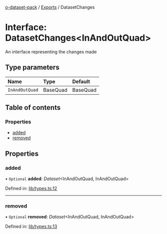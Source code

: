 [o-dataset-pack](../README.md) / [Exports](../modules.md) / DatasetChanges

# Interface: DatasetChanges<InAndOutQuad\>

An interface representing the changes made

## Type parameters

| Name | Type | Default |
| :------ | :------ | :------ |
| `InAndOutQuad` | BaseQuad | BaseQuad |

## Table of contents

### Properties

- [added](datasetchanges.md#added)
- [removed](datasetchanges.md#removed)

## Properties

### added

• `Optional` **added**: *Dataset*<InAndOutQuad, InAndOutQuad\>

Defined in: [lib/types.ts:12](https://github.com/o-development/subscribable-dataset/blob/b0143d9/lib/types.ts#L12)

___

### removed

• `Optional` **removed**: *Dataset*<InAndOutQuad, InAndOutQuad\>

Defined in: [lib/types.ts:13](https://github.com/o-development/subscribable-dataset/blob/b0143d9/lib/types.ts#L13)
